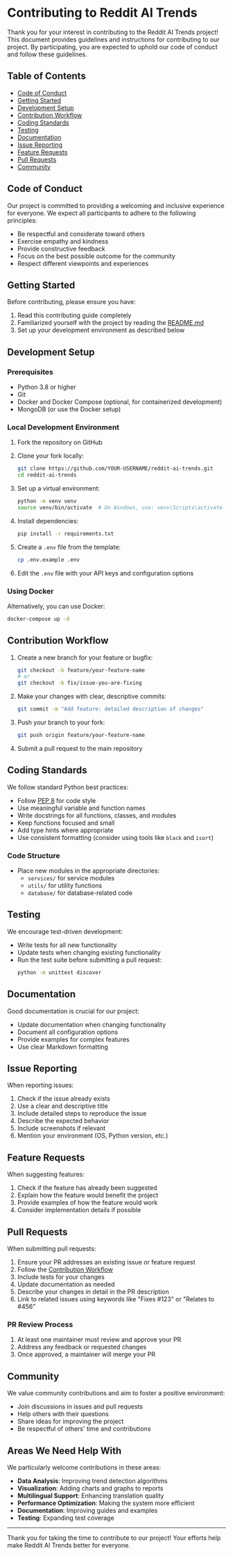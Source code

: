 # Contributing to Reddit AI Trends

Thank you for your interest in contributing to the Reddit AI Trends project! This document provides guidelines and instructions for contributing to our project. By participating, you are expected to uphold our code of conduct and follow these guidelines.

## Table of Contents

- [Code of Conduct](#code-of-conduct)
- [Getting Started](#getting-started)
- [Development Setup](#development-setup)
- [Contribution Workflow](#contribution-workflow)
- [Coding Standards](#coding-standards)
- [Testing](#testing)
- [Documentation](#documentation)
- [Issue Reporting](#issue-reporting)
- [Feature Requests](#feature-requests)
- [Pull Requests](#pull-requests)
- [Community](#community)

## Code of Conduct

Our project is committed to providing a welcoming and inclusive experience for everyone. We expect all participants to adhere to the following principles:

- Be respectful and considerate toward others
- Exercise empathy and kindness
- Provide constructive feedback
- Focus on the best possible outcome for the community
- Respect different viewpoints and experiences

## Getting Started

Before contributing, please ensure you have:

1. Read this contributing guide completely
2. Familiarized yourself with the project by reading the [README.md](README.md)
3. Set up your development environment as described below

## Development Setup

### Prerequisites

- Python 3.8 or higher
- Git
- Docker and Docker Compose (optional, for containerized development)
- MongoDB (or use the Docker setup)

### Local Development Environment

1. Fork the repository on GitHub
2. Clone your fork locally:
   ```bash
   git clone https://github.com/YOUR-USERNAME/reddit-ai-trends.git
   cd reddit-ai-trends
   ```

3. Set up a virtual environment:
   ```bash
   python -m venv venv
   source venv/bin/activate  # On Windows, use: venv\Scripts\activate
   ```

4. Install dependencies:
   ```bash
   pip install -r requirements.txt
   ```

5. Create a `.env` file from the template:
   ```bash
   cp .env.example .env
   ```

6. Edit the `.env` file with your API keys and configuration options

### Using Docker

Alternatively, you can use Docker:

```bash
docker-compose up -d
```

## Contribution Workflow

1. Create a new branch for your feature or bugfix:
   ```bash
   git checkout -b feature/your-feature-name
   # or
   git checkout -b fix/issue-you-are-fixing
   ```

2. Make your changes with clear, descriptive commits:
   ```bash
   git commit -m "Add feature: detailed description of changes"
   ```

3. Push your branch to your fork:
   ```bash
   git push origin feature/your-feature-name
   ```

4. Submit a pull request to the main repository

## Coding Standards

We follow standard Python best practices:

- Follow [PEP 8](https://pep8.org/) for code style
- Use meaningful variable and function names
- Write docstrings for all functions, classes, and modules
- Keep functions focused and small
- Add type hints where appropriate
- Use consistent formatting (consider using tools like `black` and `isort`)

### Code Structure

- Place new modules in the appropriate directories:
  - `services/` for service modules
  - `utils/` for utility functions
  - `database/` for database-related code

## Testing

We encourage test-driven development:

- Write tests for all new functionality
- Update tests when changing existing functionality
- Run the test suite before submitting a pull request:
  ```bash
  python -m unittest discover
  ```

## Documentation

Good documentation is crucial for our project:

- Update documentation when changing functionality
- Document all configuration options
- Provide examples for complex features
- Use clear Markdown formatting

## Issue Reporting

When reporting issues:

1. Check if the issue already exists
2. Use a clear and descriptive title
3. Include detailed steps to reproduce the issue
4. Describe the expected behavior
5. Include screenshots if relevant
6. Mention your environment (OS, Python version, etc.)

## Feature Requests

When suggesting features:

1. Check if the feature has already been suggested
2. Explain how the feature would benefit the project
3. Provide examples of how the feature would work
4. Consider implementation details if possible

## Pull Requests

When submitting pull requests:

1. Ensure your PR addresses an existing issue or feature request
2. Follow the [Contribution Workflow](#contribution-workflow)
3. Include tests for your changes
4. Update documentation as needed
5. Describe your changes in detail in the PR description
6. Link to related issues using keywords like "Fixes #123" or "Relates to #456"

### PR Review Process

1. At least one maintainer must review and approve your PR
2. Address any feedback or requested changes
3. Once approved, a maintainer will merge your PR

## Community

We value community contributions and aim to foster a positive environment:

- Join discussions in issues and pull requests
- Help others with their questions
- Share ideas for improving the project
- Be respectful of others' time and contributions

## Areas We Need Help With

We particularly welcome contributions in these areas:

- **Data Analysis**: Improving trend detection algorithms
- **Visualization**: Adding charts and graphs to reports
- **Multilingual Support**: Enhancing translation quality
- **Performance Optimization**: Making the system more efficient
- **Documentation**: Improving guides and examples
- **Testing**: Expanding test coverage

---

Thank you for taking the time to contribute to our project! Your efforts help make Reddit AI Trends better for everyone.
